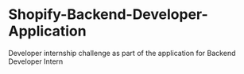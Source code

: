 # Shopify-Backend-Developer-Application
Developer internship challenge as part of the application for Backend Developer Intern
